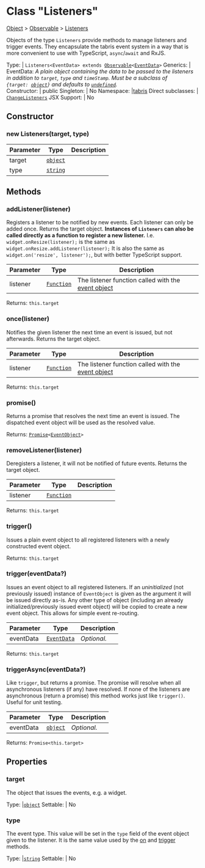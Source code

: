 ---
---
# Class "Listeners"

<a href="https://developer.mozilla.org/en-US/docs/Web/JavaScript/Reference/Global_Objects/Object" title="View &quot;Object&quot; on MDN">Object</a> > <a href="Observable.html" title="Observable Class Reference">Observable</a> > <a href="#" >Listeners</a>

Objects of the type `Listeners` provide methods to manage listeners and trigger events. They encapsulate the tabris event system in a way that is more convenient to use with TypeScript, `async`/`await` and RxJS.


Type: | <code style="white-space: nowrap">Listeners&lt;EventData&gt; extends <a href="Observable.html" title="Observable Class Reference">Observable</a>&lt;<a href="#generics" title="Generic Parameter&quot;EventData&quot;">EventData</a>&gt;</code>
Generics: | <span id="generics">EventData: *A plain object containing the data to be passed to the listeners in addition to `target`, `type` and `timeStamp`. Must be a subclass of <code style="white-space: nowrap">{target: <a href="https://developer.mozilla.org/en-US/docs/Web/JavaScript/Reference/Global_Objects/Object" title="View &quot;Object&quot; on MDN">object</a>}</code> and defaults to <code style="white-space: nowrap"><a href="https://developer.mozilla.org/en-US/docs/Web/JavaScript/Data_structures#Undefined_type" title="View &quot;undefined&quot; on MDN">undefined</a></code>.*<br/></span>
Constructor: | public
Singleton: | No
Namespace: |<a href="../modules.html#startup" >tabris</a>
Direct subclasses: | <code style="white-space: nowrap"><a href="ChangeListeners.html" title="ChangeListeners Class Reference">ChangeListeners</a></code>
JSX Support: | No


## Constructor

### new Listeners(target, type)

Parameter|Type|Description
-|-|-
target | <code style="white-space: nowrap"><a href="https://developer.mozilla.org/en-US/docs/Web/JavaScript/Reference/Global_Objects/Object" title="View &quot;Object&quot; on MDN">object</a></code> | 
type | <code style="white-space: nowrap"><a href="https://developer.mozilla.org/en-US/docs/Web/JavaScript/Data_structures#String_type" title="View &quot;string&quot; on MDN">string</a></code> | 

## Methods

### addListener(listener)



Registers a listener to be notified by new events. Each listener can only be added once. Returns the target object. **Instances of  `Listeners` can also be called directly as a function to register a new listener.** I.e. `widget.onResize(listener);` is the same as `widget.onResize.addListener(listener);` It is also the same as `widget.on('resize', listener');`, but with better TypeScript support. 


Parameter|Type|Description
-|-|-
listener | <code style="white-space: nowrap"><a href="https://developer.mozilla.org/en-US/docs/Web/JavaScript/Reference/Global_Objects/Function" title="View &quot;Function&quot; on MDN">Function</a></code> | The listener function called with the [event object](./EventObject.md)


Returns: <code style="white-space: nowrap">this.target</code>

### once(listener)



Notifies the given listener the next time an event is issued, but not afterwards. Returns the target object.


Parameter|Type|Description
-|-|-
listener | <code style="white-space: nowrap"><a href="https://developer.mozilla.org/en-US/docs/Web/JavaScript/Reference/Global_Objects/Function" title="View &quot;Function&quot; on MDN">Function</a></code> | The listener function called with the [event object](./EventObject.md)


Returns: <code style="white-space: nowrap">this.target</code>

### promise()



Returns a promise that resolves the next time an event is issued. The dispatched event object will be used as the resolved value.

Returns: <code style="white-space: nowrap"><a href="https://developer.mozilla.org/en-US/docs/Web/JavaScript/Reference/Global_Objects/Promise" title="View &quot;Promise&quot; on MDN">Promise</a>&lt;<a href="EventObject.html" title="EventObject Class Reference">EventObject</a>&gt;</code>

### removeListener(listener)



Deregisters a listener, it will not be notified of future events. Returns the target object.


Parameter|Type|Description
-|-|-
listener | <code style="white-space: nowrap"><a href="https://developer.mozilla.org/en-US/docs/Web/JavaScript/Reference/Global_Objects/Function" title="View &quot;Function&quot; on MDN">Function</a></code> | 


Returns: <code style="white-space: nowrap">this.target</code>

### trigger()



Issues a plain event object to all registered listeners with a newly constructed event object.

Returns: <code style="white-space: nowrap">this.target</code>

### trigger(eventData?)



Issues an event object to all registered listeners. If an _uninitialized_ (not previously issued) instance of `EventObject` is given as the argument it will be issued directly as-is. Any other type of object (including an already initialized/previously issued event object) will be copied to create a new event object. This allows for simple event re-routing.


Parameter|Type|Description
-|-|-
eventData | <code style="white-space: nowrap"><a href="#generics" title="Generic Parameter&quot;EventData&quot;">EventData</a></code> | *Optional.*


Returns: <code style="white-space: nowrap">this.target</code>

### triggerAsync(eventData?)



Like `trigger`, but returns a promise. The promise will resolve when all asynchronous listeners (if any) have resolved. If none of the listeners are asynchronous (return a promise) this method works just like `trigger()`. Useful for unit testing.


Parameter|Type|Description
-|-|-
eventData | <code style="white-space: nowrap"><a href="https://developer.mozilla.org/en-US/docs/Web/JavaScript/Reference/Global_Objects/Object" title="View &quot;Object&quot; on MDN">object</a></code> | *Optional.*


Returns: <code style="white-space: nowrap">Promise<this.target></code>


## Properties

### target


The object that issues the events, e.g. a widget.

Type: |<code style="white-space: nowrap"><a href="https://developer.mozilla.org/en-US/docs/Web/JavaScript/Reference/Global_Objects/Object" title="View &quot;Object&quot; on MDN">object</a></code>
Settable: | No




### type


The event type. This value will be set in the `type` field of the event object given to the listener. It is the same value used by the [on](./NativeObject.md#ontype-listener-context) and [trigger](./NativeObject.md#triggertype) methods.

Type: |<code style="white-space: nowrap"><a href="https://developer.mozilla.org/en-US/docs/Web/JavaScript/Data_structures#String_type" title="View &quot;string&quot; on MDN">string</a></code>
Settable: | No





